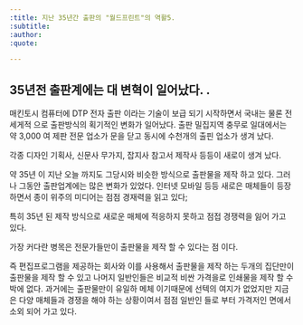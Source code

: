 ```yaml
---
:title: 지난 35년간 출판의 "월드프린트"의 역활5.
:subtitle: 
:author:
:quote:

---
```


## 35년전 출판계에는 대 변혁이 일어났다. .

매킨토시 컴퓨터에 DTP 전자 출판 이라는 기술이 보급 되기 시작하면서 국내는 물론 전세게적 으로 출판방식의 획기적인 변화가 일어났다.
출판 밀집지역 충무로 일대에서는 약 3,000 여 제판 전문 업소가 문을 닫고 동시에 수천개의 출핀 업소가 생겨 났다.

각종 디자인 기획사, 신문사 무가지, 잡지사 참고서 제작사 등등이 새로이 생겨 났다.

약 35년 이 지난 오늘 까지도 그당시와 비슷한 방식으로 출판물을 제작 하고 있다.
그러나 그동안 출판업계에는 많은 변화가 있었다. 인터넷 모바일 등등 새로은 매체들이 등장하면서 종이 위주의 미디어는 점점 경재력을 읽고 있다;

특히 35년 된 제작 방식으로 새로운 매체에 적응하지 못하고 점접 경쟁력을 잃어 가고 있다.

가장 커다란 병목은 전문가들만이 출판물을 제작 할 수 있다는 점 이다.

즉 편집프로그램을 제공하는 회사와 이를 사용해서 출판물을 제작 하는 두개의 집단만이 출판물을 제작 할 수 있고
나머지 일반인들은 비교적 비싼 가격을로 인쇄물을 제작 할 수 박에 없다. 과거에는 출판물만이 유일하 메체 이기때문에 선텍의 여지가 없었지만 지금은 다양 매체들과 경쟁을 해야 하는 상황이여서 점점 일반인 들로 부터 가격저인 면에서 소외 되어 가고 있다.





